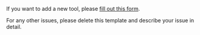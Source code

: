 If you want to add a new tool, please [fill out this form](https://forms.gle/Kr6rdcubyJYzzbAx6).

For any other issues, please delete this template and describe your issue in detail.
